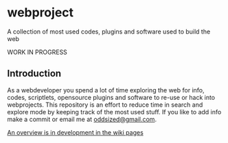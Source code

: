 # webproject
A collection of most used codes, plugins and software used to build the web

WORK IN PROGRESS

## Introduction
As a webdeveloper you spend a lot of time exploring the web for info, codes, scriptlets, opensource plugins and software to re-use or hack into webprojects. This repository is an effort to reduce time in search and explore mode by keeping track of the most used stuff. If you like to add info make a commit or email me at oddsized@gmail.com.

[An overview is in development in the wiki pages](https://github.com/oddsized/webproject/wiki)
